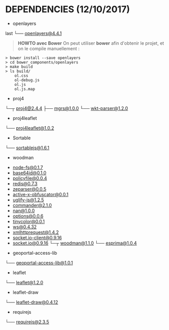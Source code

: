 # DEPENDENCIES (12/10/2017)

* openlayers

last
└── openlayers@4.4.1

> **HOWTO avec Bower**
On peut utiliser **bower** afin d'obtenir le projet, et on le compile manuellement :
```
> bower install --save openlayers
> cd bower_components/openlayers
> make build
> ls build/
    ol.css  
    ol-debug.js  
    ol.js
    ol.js.map

```

* proj4

└─┬ proj4@2.4.4
  ├── mgrs@1.0.0
  └── wkt-parser@1.2.0

* proj4leaflet

└── proj4leaflet@1.0.2

* Sortable

└── sortablejs@1.6.1

* woodman

- node-fs@0.1.7
- base64id@0.1.0
- policyfile@0.0.4
- redis@0.7.3
- zeparser@0.0.5
- active-x-obfuscator@0.0.1
- uglify-js@1.2.5
- commander@2.1.0
- nan@1.0.0
- options@0.0.6
- tinycolor@0.0.1
- ws@0.4.32
- xmlhttprequest@1.4.2
- socket.io-client@0.9.16
- socket.io@0.9.16
└─┬ woodman@1.1.0
  └── esprima@1.0.4

* geoportal-access-lib

└── geoportal-access-lib@1.0.1

* leaflet

└── leaflet@1.2.0

* leaflet-draw

└── leaflet-draw@0.4.12

* requirejs

└── requirejs@2.3.5
